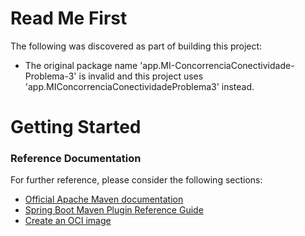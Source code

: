 # Read Me First
The following was discovered as part of building this project:

* The original package name 'app.MI-ConcorrenciaConectividade-Problema-3' is invalid and this project uses 'app.MIConcorrenciaConectividadeProblema3' instead.

# Getting Started

### Reference Documentation
For further reference, please consider the following sections:

* [Official Apache Maven documentation](https://maven.apache.org/guides/index.html)
* [Spring Boot Maven Plugin Reference Guide](https://docs.spring.io/spring-boot/docs/3.0.6/maven-plugin/reference/html/)
* [Create an OCI image](https://docs.spring.io/spring-boot/docs/3.0.6/maven-plugin/reference/html/#build-image)

